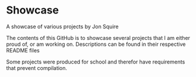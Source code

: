 # Showcase
A showcase of various projects by Jon Squire

The contents of this GitHub is to showcase several projects that I am either proud of, or am working on. Descriptions can be found in their respective README files

Some projects were produced for school and therefor have requirements that prevent compilation.

